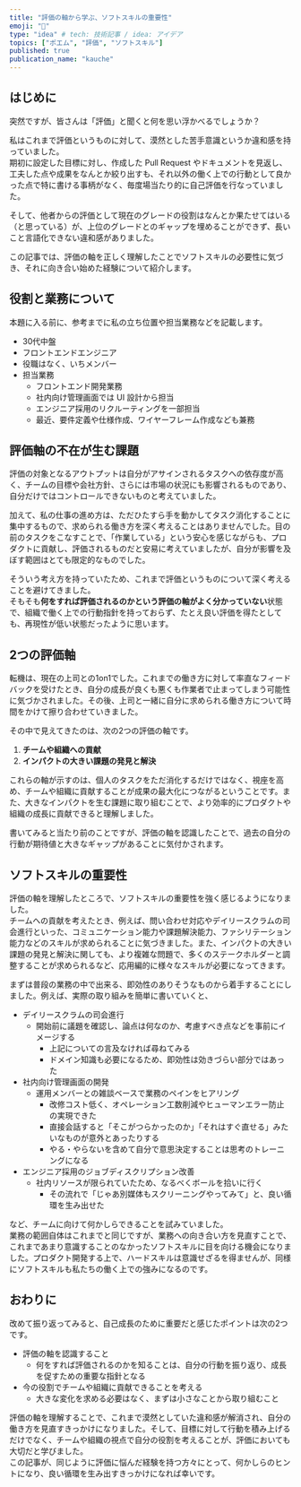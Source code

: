 ```yaml
---
title: "評価の軸から学ぶ、ソフトスキルの重要性"
emoji: "📘"
type: "idea" # tech: 技術記事 / idea: アイデア
topics: ["ポエム", "評価", "ソフトスキル"]
published: true
publication_name: "kauche"
---
```


## はじめに
突然ですが、皆さんは「評価」と聞くと何を思い浮かべるでしょうか？  

私はこれまで評価というものに対して、漠然とした苦手意識というか違和感を持っていました。  
期初に設定した目標に対し、作成した Pull Request やドキュメントを見返し、工夫した点や成果をなんとか絞り出すも、それ以外の働く上での行動として良かった点で特に書ける事柄がなく、毎度場当たり的に自己評価を行なっていました。  

そして、他者からの評価として現在のグレードの役割はなんとか果たせてはいる（と思っている）が、上位のグレードとのギャップを埋めることができず、長いこと言語化できない違和感がありました。

この記事では、評価の軸を正しく理解したことでソフトスキルの必要性に気づき、それに向き合い始めた経験について紹介します。

## 役割と業務について
本題に入る前に、参考までに私の立ち位置や担当業務などを記載します。

- 30代中盤
- フロントエンドエンジニア
- 役職はなく、いちメンバー
- 担当業務
  - フロントエンド開発業務
  - 社内向け管理画面では UI 設計から担当
  - エンジニア採用のリクルーティングを一部担当
  - 最近、要件定義や仕様作成、ワイヤーフレーム作成なども兼務

## 評価軸の不在が生む課題
評価の対象となるアウトプットは自分がアサインされるタスクへの依存度が高く、チームの目標や会社方針、さらには市場の状況にも影響されるものであり、自分だけではコントロールできないものと考えていました。

加えて、私の仕事の進め方は、ただひたすら手を動かしてタスク消化することに集中するもので、求められる働き方を深く考えることはありませんでした。目の前のタスクをこなすことで、「作業している」という安心を感じながらも、プロダクトに貢献し、評価されるものだと安易に考えていましたが、自分が影響を及ぼす範囲はとても限定的なものでした。

そういう考え方を持っていたため、これまで評価というものについて深く考えることを避けてきました。  
そもそも**何をすれば評価されるのかという評価の軸がよく分かっていない**状態で、組織で働く上での行動指針を持っておらず、たとえ良い評価を得たとしても、再現性が低い状態だったように思います。

## 2つの評価軸
転機は、現在の上司との1on1でした。これまでの働き方に対して率直なフィードバックを受けたとき、自分の成長が良くも悪くも作業者で止まってしまう可能性に気づかされました。その後、上司と一緒に自分に求められる働き方について時間をかけて擦り合わせていきました。

その中で見えてきたのは、次の2つの評価の軸です。

1. **チームや組織への貢献**
2. **インパクトの大きい課題の発見と解決**

これらの軸が示すのは、個人のタスクをただ消化するだけではなく、視座を高め、チームや組織に貢献することが成果の最大化につながるということです。また、大きなインパクトを生む課題に取り組むことで、より効率的にプロダクトや組織の成長に貢献できると理解しました。

書いてみると当たり前のことですが、評価の軸を認識したことで、過去の自分の行動が期待値と大きなギャップがあることに気付かされます。

## ソフトスキルの重要性
評価の軸を理解したところで、ソフトスキルの重要性を強く感じるようになりました。  
チームへの貢献を考えたとき、例えば、問い合わせ対応やデイリースクラムの司会進行といった、コミュニケーション能力や課題解決能力、ファシリテーション能力などのスキルが求められることに気づきました。また、インパクトの大きい課題の発見と解決に関しても、より複雑な問題で、多くのステークホルダーと調整することが求められるなど、応用編的に様々なスキルが必要になってきます。

まずは普段の業務の中で出来る、即効性のありそうなものから着手することにしました。例えば、実際の取り組みを簡単に書いていくと、

- デイリースクラムの司会進行
  - 開始前に議題を確認し、論点は何なのか、考慮すべき点などを事前にイメージする
    - 上記についての言及なければ尋ねてみる
    - ドメイン知識も必要になるため、即効性は効きづらい部分ではあった
- 社内向け管理画面の開発
  - 運用メンバーとの雑談ベースで業務のペインをヒアリング
    - 改修コスト低く、オペレーション工数削減やヒューマンエラー防止の実現できた
    - 直接会話すると「そこがつらかったのか」「それはすぐ直せる」みたいなものが意外とあったりする
    - やる・やらないを含めて自分で意思決定することは思考のトレーニングになる
- エンジニア採用のジョブディスクリプション改善
  - 社内リソースが限られていたため、なるべくボールを拾いに行く
    - その流れで「じゃあ別媒体もスクリーニングやってみて」と、良い循環を生み出せた

など、チームに向けて何かしらできることを試みていました。  
業務の範囲自体はこれまでと同じですが、業務への向き合い方を見直すことで、これまであまり意識することのなかったソフトスキルに目を向ける機会になりました。プロダクト開発する上で、ハードスキルは意識せざるを得ませんが、同様にソフトスキルも私たちの働く上での強みになるのです。


## おわりに
改めて振り返ってみると、自己成長のために重要だと感じたポイントは次の2つです。

- 評価の軸を認識すること
  - 何をすれば評価されるのかを知ることは、自分の行動を振り返り、成長を促すための重要な指針となる
- 今の役割でチームや組織に貢献できることを考える
  - 大きな変化を求める必要はなく、まずは小さなことから取り組むこと

評価の軸を理解することで、これまで漠然としていた違和感が解消され、自分の働き方を見直すきっかけになりました。そして、目標に対して行動を積み上げるだけでなく、チームや組織の視点で自分の役割を考えることが、評価においても大切だと学びました。  
この記事が、同じように評価に悩んだ経験を持つ方々にとって、何かしらのヒントになり、良い循環を生み出すきっかけになれば幸いです。
